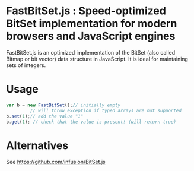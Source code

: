 # FastBitSet.js : Speed-optimized BitSet implementation for modern browsers and JavaScript engines

FastBitSet.js is an optimized implementation of the BitSet (also called Bitmap or bit vector) data
structure in JavaScript. It is ideal for maintaining sets of integers.

Usage
===

```javascript
var b = new FastBitSet();// initially empty
         // will throw exception if typed arrays are not supported
b.set(1);// add the value "1"
b.get(1); // check that the value is present! (will return true)
```


Alternatives
===


See https://github.com/infusion/BitSet.js
